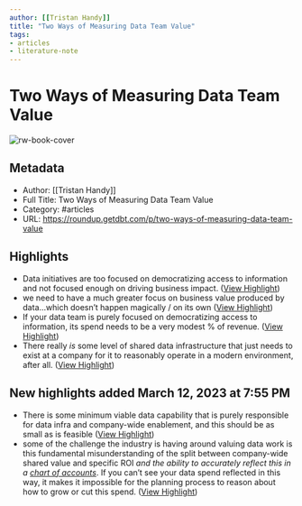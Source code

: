 ```yaml
---
author: [[Tristan Handy]]
title: "Two Ways of Measuring Data Team Value"
tags: 
- articles
- literature-note
---
```

# Two Ways of Measuring Data Team Value

![rw-book-cover](https://substackcdn.com/image/fetch/w_256,c_limit,f_auto,q_auto:good,fl_progressive:steep/https%3A%2F%2Fbucketeer-e05bbc84-baa3-437e-9518-adb32be77984.s3.amazonaws.com%2Fpublic%2Fimages%2Fa09458a9-aa91-4d5e-b652-995ab235e8b3_600x600.png)

## Metadata
- Author: [[Tristan Handy]]
- Full Title: Two Ways of Measuring Data Team Value
- Category: #articles
- URL: https://roundup.getdbt.com/p/two-ways-of-measuring-data-team-value

## Highlights
- Data initiatives are too focused on democratizing access to information and not focused enough on driving business impact. ([View Highlight](https://read.readwise.io/read/01gvb1gbaq0zc38r4fjge9ndr3))
- we need to have a much greater focus on business value produced by data…which doesn’t happen magically / on its own ([View Highlight](https://read.readwise.io/read/01gvb1gr8dpb4r6jt2ppthvrnf))
- If your data team is purely focused on democratizing access to information, its spend needs to be a very modest % of revenue. ([View Highlight](https://read.readwise.io/read/01gvb1h4tt4agyg1pvg2rnc1v1))
- There really *is* some level of shared data infrastructure that just needs to exist at a company for it to reasonably operate in a modern environment, after all. ([View Highlight](https://read.readwise.io/read/01gvb235y8anxezk5f45aqa64s))
## New highlights added March 12, 2023 at 7:55 PM
- There is some minimum viable data capability that is purely responsible for data infra and company-wide enablement, and this should be as small as is feasible ([View Highlight](https://read.readwise.io/read/01gvbhg9ex0btey0fvxwy4pky0))
- some of the challenge the industry is having around valuing data work is this fundamental misunderstanding of the split between company-wide shared value and specific ROI *and the ability to accurately reflect this in a [chart of accounts](https://www.investopedia.com/terms/c/chart-accounts.asp)*. If you can’t see your data spend reflected in this way, it makes it impossible for the planning process to reason about how to grow or cut this spend. ([View Highlight](https://read.readwise.io/read/01gvbhwhyx1752x4bcmmh2562t))

